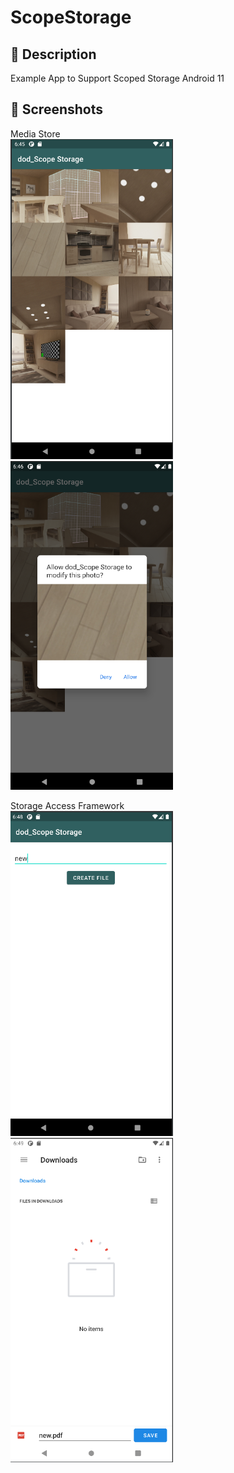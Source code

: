 # ScopeStorage

## :scroll: Description

Example App to Support Scoped Storage Android 11


## :camera_flash: Screenshots
Media Store <br/>
<img src="/results/media_store.png" width="260">&emsp;
<img src="/results/media_store_2_delete.png" width="260">&emsp;

Storage Access Framework <br/>
<img src="/results/saf_create.png" width="260">&emsp;
<img src="/results/saf_create_2.png" width="260">&emsp;

